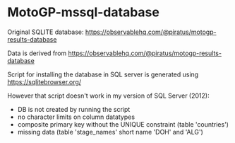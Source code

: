 # MotoGP-mssql-database
Original SQLITE database: https://observablehq.com/@piratus/motogp-results-database

Data is derived from https://observablehq.com/@piratus/motogp-results-database

Script for installing the database in SQL server is generated using https://sqlitebrowser.org/

However that script doesn't work in my version of SQL Server (2012):

- DB is not created by running the script
- no character limits on column datatypes
- composite primary key without the UNIQUE constraint (table 'countries')
- missing data (table 'stage_names' short name 'DOH' and 'ALG')
